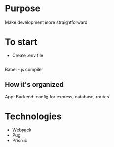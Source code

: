 # Purpose

Make development more straightforward

# To start

- Create .env file

```

```

Babel - js compiler

## How it's organized

App:
Backend: config for express, database, routes

# Technologies

- Webpack
- Pug
- Prismic
